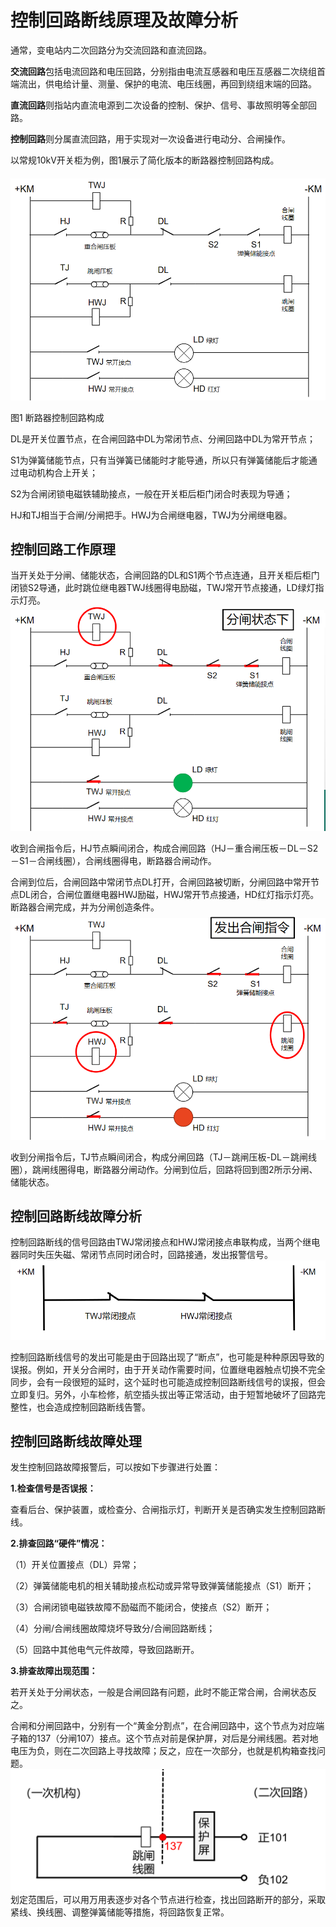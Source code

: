 # 控制回路断线原理及故障分析

通常，变电站内二次回路分为交流回路和直流回路。

**交流回路**包括电流回路和电压回路，分别指由电流互感器和电压互感器二次绕组首端流出，供电给计量、测量、保护的电流、电压线圈，再回到绕组末端的回路。

**直流回路**则指站内直流电源到二次设备的控制、保护、信号、事故照明等全部回路。

**控制回路**则分属直流回路，用于实现对一次设备进行电动分、合闸操作。

以常规10kV开关柜为例，图1展示了简化版本的断路器控制回路构成。

![](https://raw.githubusercontent.com/LeroyK111/pictureBed/master/20250126172748.png)


图1 断路器控制回路构成

DL是开关位置节点，在合闸回路中DL为常闭节点、分闸回路中DL为常开节点；  

S1为弹簧储能节点，只有当弹簧已储能时才能导通，所以只有弹簧储能后才能通过电动机构合上开关；

S2为合闸闭锁电磁铁辅助接点，一般在开关柜后柜门闭合时表现为导通；  

HJ和TJ相当于合闸/分闸把手。HWJ为合闸继电器，TWJ为分闸继电器。


## **控制回路工作原理**

当开关处于分闸、储能状态，合闸回路的DL和S1两个节点连通，且开关柜后柜门闭锁S2导通，此时跳位继电器TWJ线圈得电励磁，TWJ常开节点接通，LD绿灯指示灯亮。
![](https://raw.githubusercontent.com/LeroyK111/pictureBed/master/20250126172832.png)

收到合闸指令后，HJ节点瞬间闭合，构成合闸回路（HJ－重合闸压板－DL－S2－S1－合闸线圈），合闸线圈得电，断路器合闸动作。

合闸到位后，合闸回路中常闭节点DL打开，合闸回路被切断，分闸回路中常开节点DL闭合，合闸位置继电器HWJ励磁，HWJ常开节点接通，HD红灯指示灯亮。断路器合闸完成，并为分闸创造条件。
![](https://raw.githubusercontent.com/LeroyK111/pictureBed/master/20250126172851.png)

收到分闸指令后，TJ节点瞬间闭合，构成分闸回路（TJ－跳闸压板-DL－跳闸线圈），跳闸线圈得电，断路器分闸动作。分闸到位后，回路将回到图2所示分闸、储能状态。

## 控制回路断线故障分析
控制回路断线的信号回路由TWJ常闭接点和HWJ常闭接点串联构成，当两个继电器同时失压失磁、常闭节点同时闭合时，回路接通，发出报警信号。
![](https://raw.githubusercontent.com/LeroyK111/pictureBed/master/20250126172924.png)

控制回路断线信号的发出可能是由于回路出现了“断点”，也可能是种种原因导致的误报。例如，开关分合闸时，由于开关动作需要时间，位置继电器触点切换不完全同步，会有一段很短的延时，这个延时也可能造成控制回路断线信号的误报，但会立即复归。另外，小车检修，航空插头拔出等正常活动，由于短暂地破坏了回路完整性，也会造成控制回路断线告警。

## **控制回路断线故障处理**

发生控制回路故障报警后，可以按如下步骤进行处置：

**1.检查信号是否误报：**

查看后台、保护装置，或检查分、合闸指示灯，判断开关是否确实发生控制回路断线。

**2.排查回路“硬件”情况：**

（1）开关位置接点（DL）异常；

（2）弹簧储能电机的相关辅助接点松动或异常导致弹簧储能接点（S1）断开；

（3）合闸闭锁电磁铁故障不励磁而不能闭合，使接点（S2）断开；

（4）分闸/合闸线圈故障烧坏导致分/合闸回路断线；

（5）回路中其他电气元件故障，导致回路断开。

**3.排查故障出现范围：**

若开关处于分闸状态，一般是合闸回路有问题，此时不能正常合闸，合闸状态反之。

合闸和分闸回路中，分别有一个“黄金分割点”，在合闸回路中，这个节点为对应端子箱的137（分闸107）接点。这个节点对前是保护屏，对后是分闸线圈。若对地电压为负，则在二次回路上寻找故障；反之，应在一次部分，也就是机构箱查找问题。
![](https://raw.githubusercontent.com/LeroyK111/pictureBed/master/20250126172948.png)
划定范围后，可以用万用表逐步对各个节点进行检查，找出回路断开的部分，采取紧线、换线圈、调整弹簧储能等措施，将回路恢复正常。